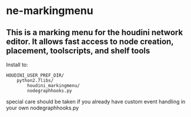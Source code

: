 # ne-markingmenu
## This is a marking menu for the houdini network editor. It allows fast access to node creation, placement, toolscripts, and shelf tools

Install to:
``` 
HOUDINI_USER_PREF_DIR/    
    python2.7libs/        
        houdini_markingmenu/
        nodegraphhooks.py
```
special care should be taken if you already have custom event handling in your own nodegraphhooks.py


